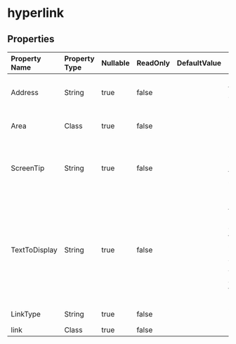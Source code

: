 # **hyperlink**

 

## **Properties**

| Property Name | Property Type | Nullable |  ReadOnly | DefaultValue | Description | 
| :- | :- | :- |:- |  :- | :- |
|Address|String|true|false |  |Represents the address of a hyperlink.|
|Area|Class|true|false |  |Gets the range of hyperlink.|
|ScreenTip|String|true|false |  |Returns or sets the ScreenTip text for the specified hyperlink.|
|TextToDisplay|String|true|false |  |Represents the text to be displayed for the specified hyperlink. The default value is the address of the hyperlink.|
|LinkType|String|true|false |  |Gets the link type.|
|link|Class|true|false |  ||


